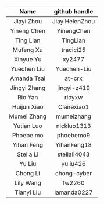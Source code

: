 | Name  | github handle |
|:---:|:---:|
| Jiayi Zhou | JiayiHelenZhou |
| Yineng Chen | YinengChen |
| Ting Lian | TingLian |
| Mufeng Xu | tracici25 |
| Xinyue Yu | xy2477 |
| Yuechen Liu | Yuechen-Liu |
| Amanda Tsai | at-crx |
| Jingyi Zhang | jingyi-z419 |
| Rio Yan | rioyxw |
| Huijun Xiao | Clairexiao1 |
| Mumei Zhang | mumeizhang |
| Yutian Luo | nickluo1313 |
| Phoebe mo | phoebemo9 |
| Yihan Feng | YihanFeng18 |
| Stella Li | stellali4043 |
| Yu Liu | yuliu426 |
| Chong Li | chong-cyber |
| Lily Wang | fw2260 |
| Tianyi Liu | lamanda0227 |